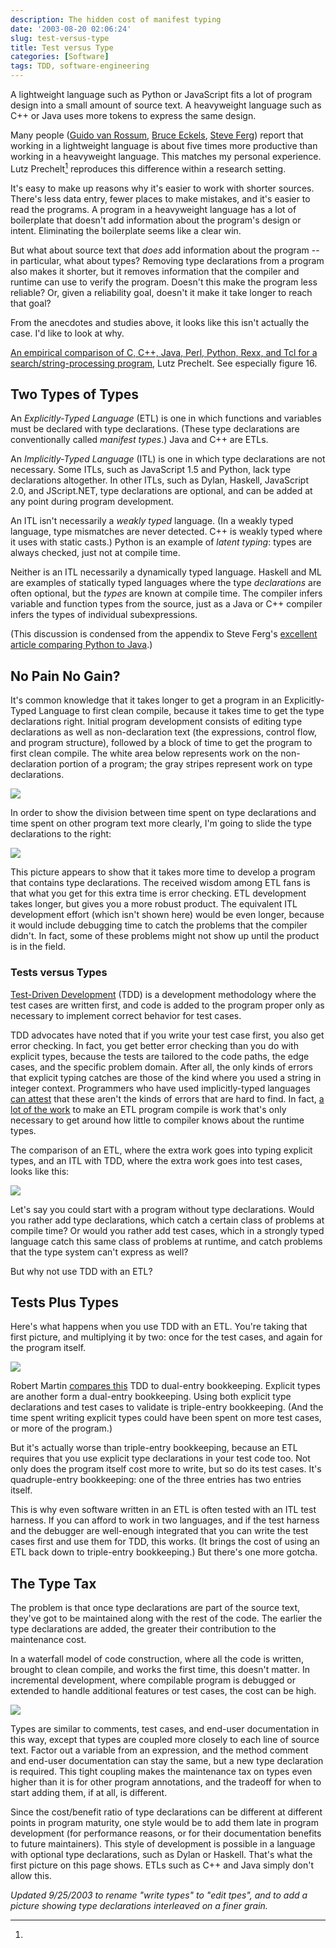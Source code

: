 ```yaml
---
description: The hidden cost of manifest typing
date: '2003-08-20 02:06:24'
slug: test-versus-type
title: Test versus Type
categories: [Software]
tags: TDD, software-engineering
---
```


A lightweight language such as Python or JavaScript fits a lot of program design into a small amount of source text. A heavyweight language such as C++ or Java uses more tokens to express the same design.

Many people ([Guido van Rossum](http://www.artima.com/intv/strongweak.html), [Bruce Eckels](http://www.artima.com/intv/typing.html), [Steve Ferg](http://www.ferg.org/projects/python_java_side-by-side.html)) report that working in a lightweight language is about five times more productive than working in a heavyweight language. This matches my personal experience. Lutz Prechelt[^1] reproduces this difference within a research setting.

It's easy to make up reasons why it's easier to work with shorter sources. There's less data entry, fewer places to make mistakes, and it's easier to read the programs. A program in a heavyweight language has a lot of boilerplate that doesn't add information about the program's design or intent. Eliminating the boilerplate seems like a clear win.

But what about source text that _does_ add information about the program -- in particular, what about types? Removing type declarations from a program also makes it shorter, but it removes information that the compiler and runtime can use to verify the program. Doesn't this make the program less reliable? Or, given a reliability goal, doesn't it make it take longer to reach that goal?

From the anecdotes and studies above, it looks like this isn't actually the case. I'd like to look at why.

[^1]:

  [An empirical comparison of C, C++, Java, Perl, Python, Rexx, and Tcl for a search/string-processing program](http://citeseer.nj.nec.com/547865.htm), Lutz Prechelt. See especially figure 16.

## Two Types of Types

An _Explicitly-Typed Language_ (ETL) is one in which functions and variables must be declared with type declarations. (These type declarations are conventionally called _manifest types_.) Java and C++ are ETLs.

An _Implicitly-Typed Language_ (ITL) is one in which type declarations are not necessary. Some ITLs, such as JavaScript 1.5 and Python, lack type declarations altogether. In other ITLs, such as Dylan, Haskell, JavaScript 2.0, and JScript.NET, type declarations are optional, and can be added at any point during program development.

An ITL isn't necessarily a _weakly typed_ language. (In a weakly typed language, type mismatches are never detected. C++ is weakly typed where it uses with static casts.) Python is an example of _latent typing_: types are always checked, just not at compile time.

Neither is an ITL necessarily a dynamically typed language. Haskell and ML are examples of statically typed languages where the type _declarations_ are often optional, but the _types_ are known at compile time. The compiler infers variable and function types from the source, just as a Java or C++ compiler infers the types of individual subexpressions.

(This discussion is condensed from the appendix to Steve Ferg's [excellent article comparing Python to Java](http://www.ferg.org/projects/python_java_side-by-side.html).)

## No Pain No Gain?

It's common knowledge that it takes longer to get a program in an Explicitly-Typed Language to first clean compile, because it takes time to get the type declarations right. Initial program development consists of editing type declarations as well as non-declaration text (the expressions, control flow, and program structure), followed by a block of time to get the program to first clean compile. The white area below represents work on the non-declaration portion of a program; the gray stripes represent work on type declarations.

![](http://images.osteele.com/2003/tdd-n1.png)

In order to show the division between time spent on type declarations and time spent on other program text more clearly, I'm going to slide the type declarations to the right:

![](http://images.osteele.com/2003/tdd-1.png)

This picture appears to show that it takes more time to develop a program that contains type declarations. The received wisdom among ETL fans is that what you get for this extra time is error checking. ETL development takes longer, but gives you a more robust product. The equivalent ITL development effort (which isn't shown here) would be even longer, because it would include debugging time to catch the problems that the compiler didn't. In fact, some of these problems might not show up until the product is in the field.

### Tests versus Types

[Test-Driven Development](http://www.testdriven.com/modules/news/) (TDD) is a development methodology where the test cases are written first, and code is added to the program proper only as necessary to implement correct behavior for test cases.

TDD advocates have noted that if you write your test case first, you also get error checking. In fact, you get better error checking than you do with explicit types, because the tests are tailored to the code paths, the edge cases, and the specific problem domain. After all, the only kinds of errors that explicit typing catches are those of the kind where you used a string in integer context. Programmers who have used implicitly-typed languages [can attest](http://www.artima.com/weblogs/viewpost.jsp?thread=4639) that these aren't the kinds of errors that are hard to find. In fact, [a lot of the work](http://mindview.net/WebLog/log-0025) to make an ETL program compile is work that's only necessary to get around how little to compiler knows about the runtime types.

The comparison of an ETL, where the extra work goes into typing explicit types, and an ITL with TDD, where the extra work goes into test cases, looks like this:

![](http://images.osteele.com/2003/tdd-2.png)

Let's say you could start with a program without type declarations. Would you rather add type declarations, which catch a certain class of problems at compile time? Or would you rather add test cases, which in a strongly typed language catch this same class of problems at runtime, and catch problems that the type system can't express as well?

But why not use TDD with an ETL?

## Tests **Plus** Types

Here's what happens when you use TDD with an ETL. You're taking that first picture, and multiplying it by two: once for the test cases, and again for the program itself.

![](http://images.osteele.com/2003/tdd-3.png)

Robert Martin [compares this](http://www.itworld.com/AppDev/1262/itw-0314-rcmappdevint/page_1.html) TDD to dual-entry bookkeeping. Explicit types are another form a dual-entry bookkeeping. Using both explicit type declarations and test cases to validate is triple-entry bookkeeping. (And the time spent writing explicit types could have been spent on more test cases, or more of the program.)

But it's actually worse than triple-entry bookkeeping, because an ETL requires that you use explicit type declarations in your test code too. Not only does the program itself cost more to write, but so do its test cases. It's quadruple-entry bookkeeping: one of the three entries has two entries itself.

This is why even software written in an ETL is often tested with an ITL test harness. If you can afford to work in two languages, and if the test harness and the debugger are well-enough integrated that you can write the test cases first and use them for TDD, this works. (It brings the cost of using an ETL back down to triple-entry bookkeeping.) But there's one more gotcha.

## The Type Tax

The problem is that once type declarations are part of the source text, they've got to be maintained along with the rest of the code. The earlier the type declarations are added, the greater their contribution to the maintenance cost.

In a waterfall model of code construction, where all the code is written, brought to clean compile, and works the first time, this doesn't matter. In incremental development, where compilable program is debugged or extended to handle additional features or test cases, the cost can be high.

![](http://images.osteele.com/2003/tdd-4.png)

Types are similar to comments, test cases, and end-user documentation in this way, except that types are coupled more closely to each line of source text. Factor out a variable from an expression, and the method comment and end-user documentation can stay the same, but a new type declaration is required. This tight coupling makes the maintenance tax on types even higher than it is for other program annotations, and the tradeoff for when to start adding them, if at all, is different.

Since the cost/benefit ratio of type declarations can be different at different points in program maturity, one style would be to add them late in program development (for performance reasons, or for their documentation benefits to future maintainers). This style of development is possible in a language with optional type declarations, such as Dylan or Haskell. That's what the first picture on this page shows. ETLs such as C++ and Java simply don't allow this.

_Updated 9/25/2003 to rename "write types" to "edit tpes", and to add a picture showing type declarations interleaved on a finer grain._
